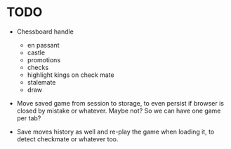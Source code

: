 # TODO

* Chessboard handle
	* en passant
	* castle
	* promotions
	* checks
	* highlight kings on check mate
	* stalemate
	* draw

* Move saved game from session to storage, to even persist if browser is closed by mistake or whatever. Maybe not? So we can have one game per tab?

* Save moves history as well and re-play the game when loading it, to detect checkmate or whatever too.
